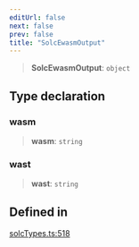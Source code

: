 ```yaml
---
editUrl: false
next: false
prev: false
title: "SolcEwasmOutput"
---
```


> **SolcEwasmOutput**: `object`

## Type declaration

### wasm

> **wasm**: `string`

### wast

> **wast**: `string`

## Defined in

[solcTypes.ts:518](https://github.com/evmts/tevm-monorepo/blob/main/bundler-packages/solc/src/solcTypes.ts#L518)
